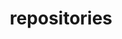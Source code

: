 ---
layout: page
permalink: /repositories/
title: repositories
description:
nav: true
nav_order: 3
---
